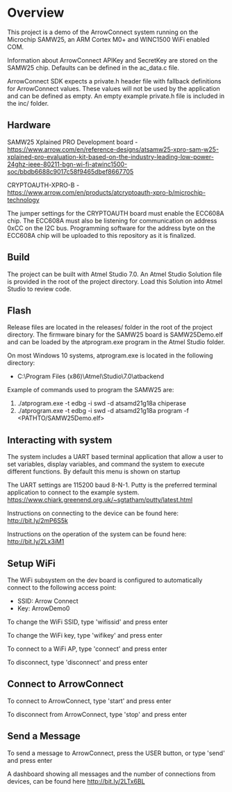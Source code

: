 # Overview #

This project is a demo of the ArrowConnect system running on the Microchip SAMW25, an ARM Cortex M0+ and WINC1500 WiFi enabled COM.

Information about ArrowConnect APIKey and SecretKey are stored on the SAMW25 chip.  Defaults can be defined in the ac_data.c file.

ArrowConnect SDK expects a private.h header file with fallback definitions for ArrowConnect values.  These values will not be used by the application and can be defined as empty.  An empty example private.h file is included in the inc/ folder.

## Hardware ##

SAMW25 Xplained PRO Development board - https://www.arrow.com/en/reference-designs/atsamw25-xpro-sam-w25-xplained-pro-evaluation-kit-based-on-the-industry-leading-low-power-24ghz-ieee-80211-bgn-wi-fi-atwinc1500-soc/bbdb6688c9017c58f9465dbef8667705  

CRYPTOAUTH-XPRO-B - https://www.arrow.com/en/products/atcryptoauth-xpro-b/microchip-technology  

The jumper settings for the CRYPTOAUTH board must enable the ECC608A chip.  The ECC608A must also be listening for communication on address 0xCC on the I2C bus. Programming software for the address byte on the ECC608A chip will be uploaded to this repository as it is finalized.


## Build ##
The project can be built with Atmel Studio 7.0.  An Atmel Studio Solution file is provided in the root of the project directory.  Load this Solution into Atmel Studio to review code. 

## Flash ##
Release files are located in the releases/ folder in the root of the project directory.  The firmware binary for the SAMW25 board is SAMW25Demo.elf and can be loaded by the atprogram.exe program in the Atmel Studio folder.

On most Windows 10 systems, atprogram.exe is located in the following directory:

* C:\Program Files (x86)\Atmel\Studio\7.0\atbackend

Example of commands used to program the SAMW25 are:

1. ./atprogram.exe -t edbg -i swd -d atsamd21g18a chiperase
2. ./atprogram.exe -t edbg -i swd -d atsamd21g18a program -f <PATHTO/SAMW25Demo.elf>


## Interacting with system ##

The system includes a UART based terminal application that allow a user to set variables, display variables, and command the system to execute different functions.  By default this menu is shown on startup

The UART settings are 115200 baud 8-N-1.  Putty is the preferred terminal application to connect to the example system. https://www.chiark.greenend.org.uk/~sgtatham/putty/latest.html

Instructions on connecting to the device can be found here: http://bit.ly/2mP6S5k

Instructions on the operation of the system can be found here: http://bit.ly/2Lx3iM1

## Setup WiFi ##

The WiFi subsystem on the dev board is configured to automatically connect to the following access point:

* SSID: Arrow Connect
* Key: ArrowDemo0

To change the WiFi SSID, type 'wifissid' and press enter

To change the WiFi key, type 'wifikey' and press enter

To connect to a WiFi AP, type 'connect' and press enter

To disconnect, type 'disconnect' and press enter


## Connect to ArrowConnect ##

To connect to ArrowConnect, type 'start' and press enter

To disconnect from ArrowConnect, type 'stop' and press enter


## Send a Message ##

To send a message to ArrowConnect, press the USER button, or type 'send' and press enter

A dashboard showing all messages and the number of connections from devices, can be found here http://bit.ly/2LTx6BL

